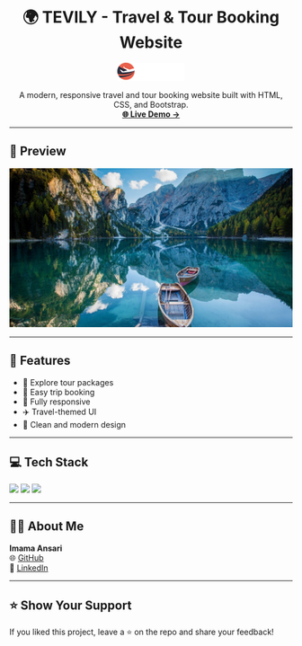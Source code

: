 <h1 align="center">🌍 TEVILY - Travel & Tour Booking Website</h1>

<p align="center">
  <img src="images/footer-logo.png" alt="TEVILY Logo" width="120"/>
</p>

<p align="center">
  A modern, responsive travel and tour booking website built with HTML, CSS, and Bootstrap.  
  <br>
  <a href="https://tevily.netlify.app" ><strong >🌐 Live Demo →</strong></a>
</p>

---

## 📸 Preview

<p align="center">
  <img src="images/hero1.jpg" alt="TEVILY Website Preview" />
</p>

---

## 🚀 Features

- 🧭 Explore tour packages
- 🧳 Easy trip booking
- 📱 Fully responsive
- ✈️ Travel-themed UI
- 🎯 Clean and modern design

---

## 💻 Tech Stack

<p align="left">
  <img src="https://img.shields.io/badge/HTML5-E34F26?style=for-the-badge&logo=html5&logoColor=white" />
  <img src="https://img.shields.io/badge/CSS3-1572B6?style=for-the-badge&logo=css3&logoColor=white" />
  <img src="https://img.shields.io/badge/Bootstrap-563D7C?style=for-the-badge&logo=bootstrap&logoColor=white" />
</p>



---

## 🙋‍♀️ About Me

**Imama Ansari**  
🌐 [GitHub](https://github.com/imama-ansari14)  
🔗 [LinkedIn](https://www.linkedin.com/in/imama-ansari-5a604b337)

---

## ⭐ Show Your Support

If you liked this project, leave a ⭐ on the repo and share your feedback!


